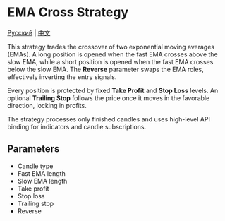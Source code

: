 # EMA Cross Strategy
[Русский](README_ru.md) | [中文](README_cn.md)

This strategy trades the crossover of two exponential moving averages (EMAs).
A long position is opened when the fast EMA crosses above the slow EMA, while a short position is opened when the fast EMA crosses below the slow EMA.
The **Reverse** parameter swaps the EMA roles, effectively inverting the entry signals.

Every position is protected by fixed **Take Profit** and **Stop Loss** levels.
An optional **Trailing Stop** follows the price once it moves in the favorable direction, locking in profits.

The strategy processes only finished candles and uses high-level API binding for indicators and candle subscriptions.

## Parameters
- Candle type
- Fast EMA length
- Slow EMA length
- Take profit
- Stop loss
- Trailing stop
- Reverse
